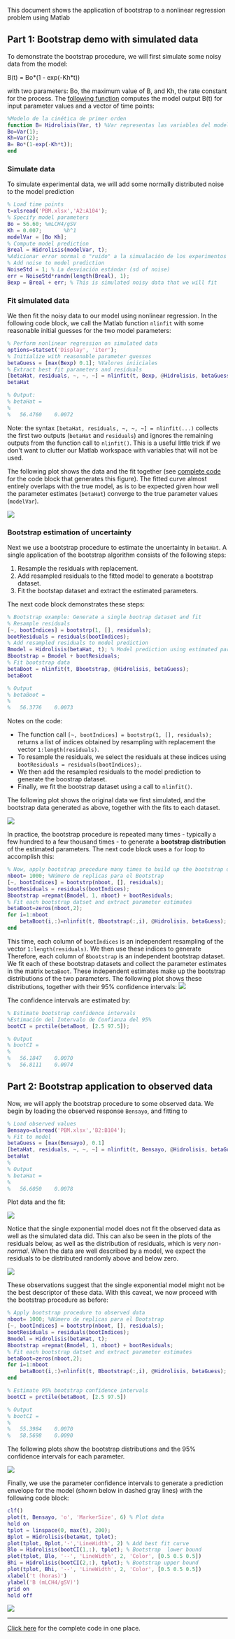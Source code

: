 This document shows the application of bootstrap to a nonlinear regression problem using Matlab

## Part 1: Bootstrap demo with simulated data

To demonstrate the bootstrap procedure, we will first simulate some noisy data from the model:

B(t) = Bo\*(1 - exp(-Kh\*t))

with two parameters: Bo, the maximum value of B, and Kh, the rate constant for the process. The [following function](Hidrolisis.m) computes the model output B(t) for input parameter values and a vector of time points:
```matlab
%Modelo de la cinética de primer orden 
function B= Hidrolisis(Var, t) %Var representas las variables del modelo
Bo=Var(1);
Kh=Var(2);
B= Bo*(1-exp(-Kh*t));
end
```

### Simulate data

To simulate experimental data, we will add some normally distributed noise to the model prediction
```matlab
% Load time points
t=xlsread('PBM.xlsx','A2:A104');
% Specify model parameters
Bo = 56.60; %mLCH4/gSV
Kh = 0.007;       %h^1
modelVar = [Bo Kh];
% Compute model prediction
Breal = Hidrolisis(modelVar, t);
%Adicionar error normal o "ruido" a la simualación de los experimentos
% Add noise to model prediction
NoiseStd = 1; % La desviación estándar (sd of noise)
err = NoiseStd*randn(length(Breal), 1);
Bexp = Breal + err; % This is simulated noisy data that we will fit
```

### Fit simulated data

We then fit the noisy data to our model using nonlinear regression. In the following code block, we call the  Matlab function `nlinfit` with some reasonable initial guesses for the two model parameters:
```matlab
% Perform nonlinear regression on simulated data
options=statset('Display', 'iter');
% Initialize with reasonable parameter guesses
betaGuess = [max(Bexp) 0.1]; %Valores iniiciales 
% Extract best fit parameters and residuals 
[betaHat, residuals, ~, ~, ~] = nlinfit(t, Bexp, @Hidrolisis, betaGuess, options);
betaHat 

% Output:
% betaHat =
%
%   56.4760    0.0072
```

Note: the syntax `[betaHat, residuals, ~, ~, ~] = nlinfit(...)` collects the first two outputs (`betaHat` and `residuals`) and ignores the remaining outputs from the function call to `nlinfit()`. This is a useful little trick if we don't want to clutter our Matlab workspace with variables that will not be used. 

The following plot shows the data and the fit together (see [complete code](bootstrap-demo.m) for the code block that generates this figure). The fitted curve almost entirely overlaps with the true model, as is to be expected given how well the parameter estimates (`betaHat`) converge to the true parameter values (`modelVar`).

![](plots/sim-data-fit.png)

### Bootstrap estimation of uncertainty

Next we use a bootstrap procedure to estimate the uncertainty in `betaHat`. A single application of the bootstrap algorithm consists of the following steps:

1. Resample the residuals with replacement.
2. Add resampled residuals to the fitted model to generate a bootstrap dataset. 
3. Fit the bootstap dataset and extract the estimated parameters.

The next code block demonstrates these steps:

``` matlab
% Bootstrap example: Generate a single bootrap dataset and fit 
% Resample residuals
[~, bootIndices] = bootstrp(1, [], residuals);
bootResiduals = residuals(bootIndices);
% Add resampled residuals to model prediction
Bmodel = Hidrolisis(betaHat, t); % Model prediction using estimated parameters
Bbootstrap = Bmodel + bootResiduals;
% Fit bootstrap data  
betaBoot = nlinfit(t, Bbootstrap, @Hidrolisis, betaGuess);
betaBoot

% Output
% betaBoot =
%
%   56.3776    0.0073

```

Notes on the code:
- The function call `[~, bootIndices] = bootstrp(1, [], residuals);` returns a list of indices obtained by resampling with replacement the vector `1:length(residuals)`.  
- To resample the residuals, we select the residuals at these indices using `bootResiduals = residuals(bootIndices);`. 
- We then add the resampled residuals to the model prediction to generate the boostrap dataset.
- Finally, we fit the bootstrap dataset using a call to `nlinfit()`. 

The following plot shows the original data we first simulated, and the bootstrap data generated as above, together with the fits to each dataset. 

![](plots/sim-bootstrap-fit.png)

In practice, the bootstrap procedure is repeated many times - typically a few hundred to a few thousand times - to generate a **bootstrap distribution** of the estimated parameters. The next code block uses a `for` loop to accomplish this:

```matlab
% Now, apply bootstrap procedure many times to build up the bootstrap distributions 
nboot= 1000; %Número de replicas para el Bootstrap
[~, bootIndices] = bootstrp(nboot, [], residuals);
bootResiduals = residuals(bootIndices);
Bbootstrap =repmat(Bmodel, 1, nboot) + bootResiduals;
% Fit each bootstrap datset and extract parameter estimates
betaBoot=zeros(nboot,2);
for i=1:nboot
    betaBoot(i,:)=nlinfit(t, Bbootstrap(:,i), @Hidrolisis, betaGuess);
end
```

This time, each column of `bootIndices` is an independent resampling of the vector `1:length(residuals)`. We then use these indices to generate  Therefore, each column of `Bbootstrap` is an independent bootstrap dataset. We fit each of these bootstrap datasets and collect the parameter estimates in the matrix `betaBoot`. These independent estimates make up the bootstrap distributions of the two parameters. The following plot shows these distributions, together with their 95% confidence intervals:
![](plots/sim-bootstrap-distr.png)

The confidence intervals are estimated by:
``` matlab
% Estimate bootstrap confidence intervals
%Estimación del Intervalo de Confianza del 95%
bootCI = prctile(betaBoot, [2.5 97.5]);

% Output
% bootCI =
%
%   56.1847    0.0070
%   56.8111    0.0074
```

## Part 2: Bootstrap application to observed data

Now, we will apply the bootstrap procedure to some observed data. We begin by loading the observed response `Bensayo`, and fitting to
``` matlab
% Load observed values
Bensayo=xlsread('PBM.xlsx','B2:B104');
% Fit to model
betaGuess = [max(Bensayo), 0.1]
[betaHat, residuals, ~, ~, ~] = nlinfit(t, Bensayo, @Hidrolisis, betaGuess, options);
betaHat
%
% Output
% betaHat =
%
%   56.6050    0.0078
```

Plot data and the fit:

![](plots/obs-data-fit.png)

Notice that the single exponential model does not fit the observed data as well as the simulated data did. This can also be seen in the plots of the residuals below, as well as the distribution of residuals, which is very *non-normal*. When the data are well described by a model, we expect the residuals to be distributed randomly above and below zero.  

![](plots/obs-residuals.png)

These observations suggest that the single exponential model might not be the best descriptor of these data. With this caveat, we now proceed with the bootstrap procedure as before:

``` matlab
% Apply bootstrap procedure to observed data
nboot= 1000; %Número de replicas para el Bootstrap
[~, bootIndices] = bootstrp(nboot, [], residuals);
bootResiduals = residuals(bootIndices);
Bmodel = Hidrolisis(betaHat, t);
Bbootstrap =repmat(Bmodel, 1, nboot) + bootResiduals;
% Fit each bootstrap datset and extract parameter estimates
betaBoot=zeros(nboot,2);
for i=1:nboot
    betaBoot(i,:)=nlinfit(t, Bbootstrap(:,i), @Hidrolisis, betaGuess);
end

% Estimate 95% bootstrap confidence intervals
bootCI = prctile(betaBoot, [2.5 97.5])

% Output
% bootCI =
% 
%   55.3984    0.0070
%   58.5698    0.0090
```

The following plots show the bootstrap distributions and the 95% confidence intervals for each parameter. 

![](plots/obs-bootstrap-distr.png)

Finally, we use the parameter confidence intervals to generate a prediction envelope for the model (shown below in dashed gray lines) with the following code block:
``` matlab
clf()
plot(t, Bensayo, 'o', 'MarkerSize', 6) % Plot data
hold on
tplot = linspace(0, max(t), 200);
Bplot = Hidrolisis(betaHat, tplot);
plot(tplot, Bplot,'-','LineWidth', 2) % Add best fit curve
Blo = Hidrolisis(bootCI(1,:), tplot); % Bootstrap  lower bound
plot(tplot, Blo, '--', 'LineWidth', 2, 'Color', [0.5 0.5 0.5])
Bhi = Hidrolisis(bootCI(2,:), tplot); % Bootstrap upper bound
plot(tplot, Bhi, '--', 'LineWidth', 2, 'Color', [0.5 0.5 0.5])
xlabel('t (horas)')
ylabel('B (mLCH4/gSV)')
grid on
hold off
```

![](plots/bootstrap-prediction.png)

---

[Click here](bootstrap-demo.m) for the complete code in one place.
